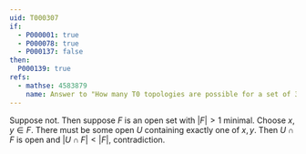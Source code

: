 ```yaml
---
uid: T000307
if:
  - P000001: true
  - P000078: true
  - P000137: false
then:
  P000139: true
refs:
  - mathse: 4583879
    name: Answer to "How many T0 topologies are possible for a set of 3 elements?"
---
```


Suppose not. Then suppose $F$ is an open set with $|F|>1$ minimal. 
Choose $x,y\in F$. There must be some open $U$ containing exactly one of $x,y$. 
Then $U\cap F$ is open and $|U\cap F|<|F|$, contradiction.
